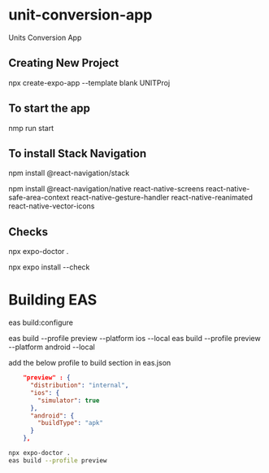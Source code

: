 # unit-conversion-app
Units Conversion App

## Creating New Project
npx create-expo-app --template blank UNITProj

## To start the app
nmp run start

## To install Stack Navigation  
npm install @react-navigation/stack

npm install @react-navigation/native react-native-screens react-native-safe-area-context react-native-gesture-handler react-native-reanimated react-native-vector-icons

## Checks
npx expo-doctor .

npx expo install --check

# Building EAS

eas build:configure

eas build --profile preview --platform ios --local
eas build --profile preview --platform android --local

add the below profile to build section in eas.json
```json
    "preview" : {
      "distribution": "internal", 
      "ios": {
        "simulator": true
      }, 
      "android": {
        "buildType": "apk"
      }
    }, 
```
```sh
npx expo-doctor .
eas build --profile preview
```
